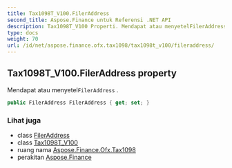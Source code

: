 ```yaml
---
title: Tax1098T_V100.FilerAddress
second_title: Aspose.Finance untuk Referensi .NET API
description: Tax1098T_V100 Properti. Mendapat atau menyetelFilerAddress .
type: docs
weight: 70
url: /id/net/aspose.finance.ofx.tax1098/tax1098t_v100/fileraddress/
---
```

## Tax1098T_V100.FilerAddress property

Mendapat atau menyetel`FilerAddress` .

```csharp
public FilerAddress FilerAddress { get; set; }
```

### Lihat juga

* class [FilerAddress](../../fileraddress/)
* class [Tax1098T_V100](../)
* ruang nama [Aspose.Finance.Ofx.Tax1098](../../tax1098t_v100/)
* perakitan [Aspose.Finance](../../../)


